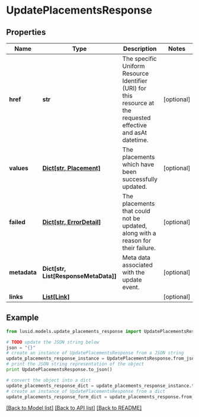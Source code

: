 # UpdatePlacementsResponse


## Properties
Name | Type | Description | Notes
------------ | ------------- | ------------- | -------------
**href** | **str** | The specific Uniform Resource Identifier (URI) for this resource at the requested effective and asAt datetime. | [optional] 
**values** | [**Dict[str, Placement]**](Placement.md) | The placements which have been successfully updated. | [optional] 
**failed** | [**Dict[str, ErrorDetail]**](ErrorDetail.md) | The placements that could not be updated, along with a reason for their failure. | [optional] 
**metadata** | **Dict[str, List[ResponseMetaData]]** | Meta data associated with the update event. | [optional] 
**links** | [**List[Link]**](Link.md) |  | [optional] 

## Example

```python
from lusid.models.update_placements_response import UpdatePlacementsResponse

# TODO update the JSON string below
json = "{}"
# create an instance of UpdatePlacementsResponse from a JSON string
update_placements_response_instance = UpdatePlacementsResponse.from_json(json)
# print the JSON string representation of the object
print UpdatePlacementsResponse.to_json()

# convert the object into a dict
update_placements_response_dict = update_placements_response_instance.to_dict()
# create an instance of UpdatePlacementsResponse from a dict
update_placements_response_form_dict = update_placements_response.from_dict(update_placements_response_dict)
```
[[Back to Model list]](../README.md#documentation-for-models) [[Back to API list]](../README.md#documentation-for-api-endpoints) [[Back to README]](../README.md)


